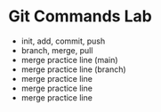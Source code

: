 # Git Commands Lab
- init, add, commit, push
- branch, merge, pull
- merge practice line (main)
- merge practice line (branch)
- merge practice line
- merge practice line
- merge practice line
